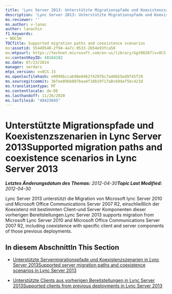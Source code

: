 ```yaml
---
title: 'Lync Server 2013: Unterstützte Migrationspfade und Koexistenzszenarien'
description: 'Lync Server 2013: Unterstützte Migrationspfade und Koexistenz Szenarien.'
ms.reviewer: ''
ms.author: v-lanac
author: lanachin
f1.keywords:
- NOCSH
TOCTitle: Supported migration paths and coexistence scenarios
ms:assetid: 55449540-2f94-4a7c-9533-2b54e93fca58
ms:mtpsurl: https://technet.microsoft.com/en-us/library/Gg398367(v=OCS.15)
ms:contentKeyID: 48184182
ms.date: 07/23/2014
manager: serdars
mtps_version: v=OCS.15
ms.openlocfilehash: e9099bccab90e0462f42976c7a40b55ed9745f29
ms.sourcegitcommit: 36fee89bb887bea4f18b19f17a8c69daf5bc423d
ms.translationtype: MT
ms.contentlocale: de-DE
ms.lasthandoff: 11/26/2020
ms.locfileid: "49423645"
---
```

# <a name="supported-migration-paths-and-coexistence-scenarios-in-lync-server-2013"></a><span data-ttu-id="eddcf-103">Unterstützte Migrationspfade und Koexistenzszenarien in Lync Server 2013</span><span class="sxs-lookup"><span data-stu-id="eddcf-103">Supported migration paths and coexistence scenarios in Lync Server 2013</span></span>

<div data-xmlns="http://www.w3.org/1999/xhtml">

<div class="topic" data-xmlns="http://www.w3.org/1999/xhtml" data-msxsl="urn:schemas-microsoft-com:xslt" data-cs="https://msdn.microsoft.com/">

<div data-asp="https://msdn2.microsoft.com/asp">



</div>

<div id="mainSection">

<div id="mainBody"><span data-ttu-id="eddcf-104">

<span> </span></span><span class="sxs-lookup"><span data-stu-id="eddcf-104">

<span> </span></span></span>

<span data-ttu-id="eddcf-105">_**Letztes Änderungsdatum des Themas:** 2012-04-30_</span><span class="sxs-lookup"><span data-stu-id="eddcf-105">_**Topic Last Modified:** 2012-04-30_</span></span>

<span data-ttu-id="eddcf-106">Lync Server 2013 unterstützt die Migration von Microsoft lync Server 2010 und Microsoft Office Communications Server 2007 R2, einschließlich der Koexistenz mit bestimmten Client-und Server Komponenten dieser vorherigen Bereitstellungen.</span><span class="sxs-lookup"><span data-stu-id="eddcf-106">Lync Server 2013 supports migration from Microsoft Lync Server 2010 and Microsoft Office Communications Server 2007 R2, including coexistence with specific client and server components of those previous deployments.</span></span>

<div>

## <a name="in-this-section"></a><span data-ttu-id="eddcf-107">In diesem Abschnitt</span><span class="sxs-lookup"><span data-stu-id="eddcf-107">In This Section</span></span>

  - [<span data-ttu-id="eddcf-108">Unterstützte Servermigrationspfade und Koexistenzszenarien in Lync Server 2013</span><span class="sxs-lookup"><span data-stu-id="eddcf-108">Supported server migration paths and coexistence scenarios in Lync Server 2013</span></span>](lync-server-2013-supported-server-migration-paths-and-coexistence-scenarios.md)

  - [<span data-ttu-id="eddcf-109">Unterstützte Clients aus vorherigen Bereitstellungen in Lync Server 2013</span><span class="sxs-lookup"><span data-stu-id="eddcf-109">Supported clients from previous deployments in Lync Server 2013</span></span>](lync-server-2013-supported-clients-from-previous-deployments.md)

<span data-ttu-id="eddcf-110"></div>

</div>

<span> </span>

</div>

</div>

</span><span class="sxs-lookup"><span data-stu-id="eddcf-110"></div>

</div>

<span> </span>

</div>

</div>

</span></span></div>

